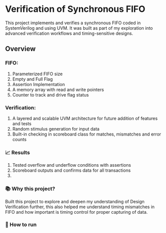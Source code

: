 # Verification of Synchronous FIFO
This project implements and verifies a synchronous FIFO coded in SystemVerilog and using UVM. It was built as part of my exploration into advanced verification workflows and timing-sensitive designs.

## Overview
### FIFO:
1. Parameterized FIFO size
2. Empty and Full Flag
3. Assertion Implementation
4. A memory array with read and write pointers
5. Counter to track and drive flag status

### Verification:
1. A layered and scalable UVM architecture for future addition of features and tests
2. Random stimulus generation for input data
3. Built-in checking in scoreboard class for matches, mismatches and error counts

### 📈 Results
1. Tested overflow and underflow conditions with assertions
2. Scoreboard outputs and confirms data for all transactions
3. 

### 📚 Why this project?
Built this project to explore and deepen my understanding of Design Verification further, this also helped me understand timing mismatches in FIFO and how important is timing control for proper capturing of data.

### 🚀 How to run
